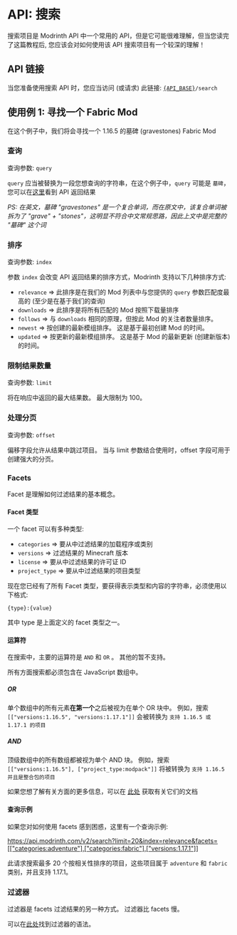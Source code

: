 # API: 搜索

搜索项目是 Modrinth API 中一个常用的 API，但是它可能很难理解，但当您读完了这篇教程后, 您应该会对如何使用该 API 搜索项目有一个较深的理解！

## API 链接

当您准备使用搜索 API 时，您应当访问 (或请求) 此链接: [`{API_BASE}`](../details/domains.md)`/search`

## 使用例 1: 寻找一个 Fabric Mod

在这个例子中，我们将会寻找一个 1.16.5 的墓碑 (gravestones) Fabric Mod

### 查询
查询参数: `query`

`query` 应当被替换为一段您想查询的字符串，在这个例子中，`query` 可能是 `墓碑`，您可以在[这里](https://api.modrinth.com/v2/search?query=grave)看到 API 返回结果

*PS: 在英文，墓碑 "gravestones" 是一个复合单词，而在原文中，该复合单词被拆为了 "grave" + "stones"，这明显不符合中文常规思路，因此上文中是完整的 "墓碑" 这个词*

### 排序
查询参数: `index`

参数 `index` 会改变 API 返回结果的排序方式，Modrinth 支持以下几种排序方式:
- `relevance` => 此排序是在我们的 Mod 列表中与您提供的 `query` 参数匹配度最高的 (至少是在基于我们的查询)
- `downloads` => 此排序是将所有匹配的 Mod 按照下载量排序
- `follows` => 与 `downloads` 相同的原理，但按此 Mod 的关注者数量排序。
- `newest` => 按创建的最新模组排序。 这是基于最初创建 Mod 的时间。
- `updated` => 按更新的最新模组排序。 这是基于 Mod 的最新更新 (创建新版本) 的时间。

### 限制结果数量
查询参数: `limit`

将在响应中返回的最大结果数。 最大限制为 100。

### 处理分页
查询参数: `offset`

偏移字段允许从结果中跳过项目。 当与 limit 参数结合使用时，offset 字段可用于创建强大的分页。

### Facets
Facet 是理解如何过滤结果的基本概念。

#### Facet 类型
一个 facet 可以有多种类型:
- `categories` => 要从中过滤结果的加载程序或类别
- `versions` => 过滤结果的 Minecraft 版本
- `license` => 要从中过滤结果的许可证 ID
- `project_type` => 要从中过滤结果的项目类型

现在您已经有了所有 Facet 类型，要获得表示类型和内容的字符串，必须使用以下格式:
```
{type}:{value}
```
其中 type 是上面定义的 facet 类型之一。

#### 运算符

在搜索中，主要的运算符是 `AND` 和 `OR` 。 其他的暂不支持。

所有方面搜索都必须包含在 JavaScript 数组中。

##### OR
单个数组中的所有元素**在第一个**之后被视为在单个 OR 块中。
例如，搜索 `[["versions:1.16.5", "versions:1.17.1"]]` 会被转换为 `支持 1.16.5 或 1.17.1 的项目`

##### AND
顶级数组中的所有数组都被视为单个 AND 块。
例如，搜索 `[["versions:1.16.5"], ["project_type:modpack"]]` 将被转换为 `支持 1.16.5 并且是整合包的项目`


如果您想了解有关方面的更多信息，可以在 [此处](https://docs.meilisearch.com/reference/features/faceted_search.html#using-facets) 获取有关它们的文档

#### 查询示例
如果您对如何使用 facets 感到困惑，这里有一个查询示例:

https://api.modrinth.com/v2/search?limit=20&index=relevance&facets=[["categories:adventure"],["categories:fabric"],["versions:1.17.1"]]

此请求搜索最多 20 个按相关性排序的项目，这些项目属于 `adventure` 和 `fabric` 类别，并且支持 1.17.1。

### 过滤器
过滤器是 facets 过滤结果的另一种方式。 过滤器比 facets 慢。

可以在[此处](https://docs.meilisearch.com/reference/features/filtering_and_faceted_search.html#using-filters)找到过滤器的语法。
